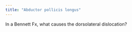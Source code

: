 ```yaml
---
title: "Abductor pollicis longus"
---
```

In a Bennett Fx, what causes the dorsolateral dislocation?

